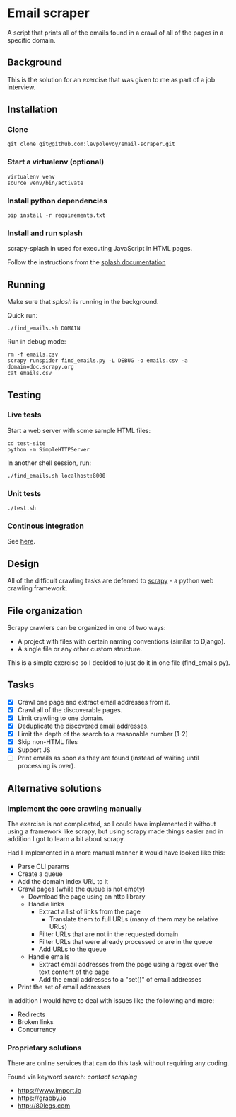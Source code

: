 # Email scraper

A script that prints all of the emails found in a crawl of all of the pages in a specific domain.

## Background

This is the solution for an exercise that was given to me as part of a job interview.

## Installation

### Clone

```
git clone git@github.com:levpolevoy/email-scraper.git
```

### Start a virtualenv (optional)

```
virtualenv venv
source venv/bin/activate
```

### Install python dependencies

```
pip install -r requirements.txt
```

### Install and run splash

scrapy-splash in used for executing JavaScript in HTML pages.

Follow the instructions from the
[splash documentation](http://splash.readthedocs.io/en/stable/install.html)

## Running

Make sure that *splash* is running in the background.

Quick run:
```
./find_emails.sh DOMAIN
```

Run in debug mode:
```
rm -f emails.csv
scrapy runspider find_emails.py -L DEBUG -o emails.csv -a domain=doc.scrapy.org
cat emails.csv
```

## Testing

### Live tests

Start a web server with some sample HTML files:
```
cd test-site
python -m SimpleHTTPServer
```

In another shell session, run:

```
./find_emails.sh localhost:8000
```

### Unit tests

```
./test.sh
```

### Continous integration

See [here](https://circleci.com/gh/levpolevoy/email-scraper).

## Design

All of the difficult crawling tasks are deferred to
[scrapy](http://scrapy.org/) - a python web crawling framework.

## File organization

Scrapy crawlers can be organized in one of two ways:

- A project with files with certain naming conventions (similar to Django).
- A single file or any other custom structure.

This is a simple exercise so I decided to just do it in one file (find_emails.py).

## Tasks

- [X] Crawl one page and extract email addresses from it.
- [X] Crawl all of the discoverable pages.
- [X] Limit crawling to one domain.
- [X] Deduplicate the discovered email addresses.
- [X] Limit the depth of the search to a reasonable number (1-2)
- [X] Skip non-HTML files
- [X] Support JS
- [ ] Print emails as soon as they are found (instead of waiting until processing is over).

## Alternative solutions

### Implement the core crawling manually

The exercise is not complicated, so I could have implemented it
without using a framework like scrapy, but using scrapy made things
easier and in addition I got to learn a bit about scrapy.

Had I implemented in a more manual manner it would have looked like this:

- Parse CLI params
- Create a queue
- Add the domain index URL to it
- Crawl pages (while the queue is not empty)
    - Download the page using an http library
    - Handle links
        - Extract a list of links from the page
            - Translate them to full URLs (many of them may be relative URLs)
        - Filter URLs that are not in the requested domain
        - Filter URLs that were already processed or are in the queue
        - Add URLs to the queue
    - Handle emails
        - Extract email addresses from the page using a regex over the text content of the page
        - Add the email addresses to a "set()" of email addresses
- Print the set of email addresses

In addition I would have to deal with issues like the following and more:

- Redirects
- Broken links
- Concurrency

### Proprietary solutions

There are online services that can do this task without requiring any coding.

Found via keyword search: *contact scraping*

* https://www.import.io
* https://grabby.io
* http://80legs.com
